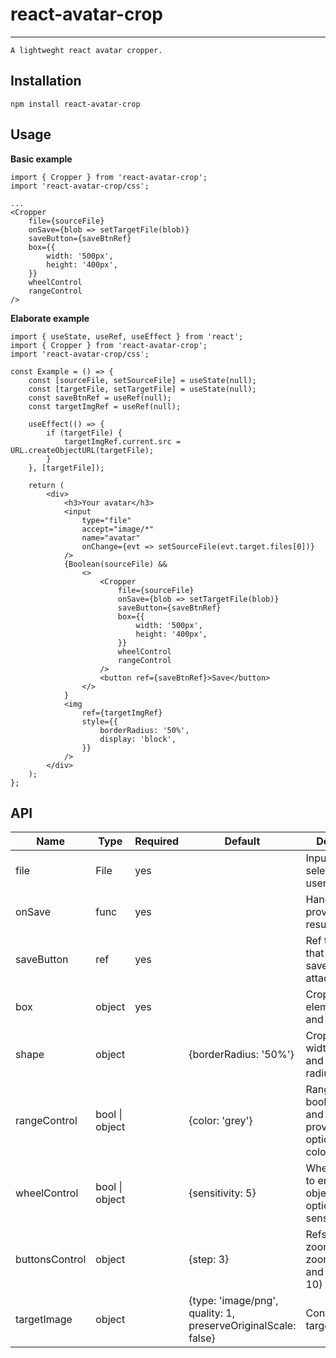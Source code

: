 # react-avatar-crop
---
```
A lightweght react avatar cropper.
```

## Installation
`npm install react-avatar-crop`

## Usage

**Basic example**
```JSX
import { Cropper } from 'react-avatar-crop';
import 'react-avatar-crop/css';

...
<Cropper
    file={sourceFile}
    onSave={blob => setTargetFile(blob)}
    saveButton={saveBtnRef}
    box={{
        width: '500px',
        height: '400px',
    }}
    wheelControl
    rangeControl
/>
```

**Elaborate example**
```JSX
import { useState, useRef, useEffect } from 'react';
import { Cropper } from 'react-avatar-crop';
import 'react-avatar-crop/css';

const Example = () => {
    const [sourceFile, setSourceFile] = useState(null);
    const [targetFile, setTargetFile] = useState(null);
    const saveBtnRef = useRef(null);
    const targetImgRef = useRef(null);

    useEffect(() => {
        if (targetFile) {
            targetImgRef.current.src = URL.createObjectURL(targetFile);
        }
    }, [targetFile]);

    return (
        <div>
            <h3>Your avatar</h3>
            <input
                type="file"
                accept="image/*"
                name="avatar"
                onChange={evt => setSourceFile(evt.target.files[0])}
            />
            {Boolean(sourceFile) &&
                <>
                    <Cropper
                        file={sourceFile}
                        onSave={blob => setTargetFile(blob)}
                        saveButton={saveBtnRef}
                        box={{
                            width: '500px',
                            height: '400px',
                        }}
                        wheelControl
                        rangeControl 
                    />
                    <button ref={saveBtnRef}>Save</button>
                </>
            }
            <img
                ref={targetImgRef}
                style={{
                    borderRadius: '50%',
                    display: 'block',
                }}
            />
        </div>
    );
};
```

## API
| Name           | Type           | Required | Default                                                       | Description                                                                |
|----------------|----------------|----------|---------------------------------------------------------------|----------------------------------------------------------------------------|
| file           | File           | yes      |                                                               | Input file selected by user                                                |
| onSave         | func           | yes      |                                                               | Handler provided with resulting blob                                       |
| saveButton     | ref            | yes      |                                                               | Ref to a button that will have save handler attached to                    |
| box            | object         | yes      |                                                               | Cropper element width and height                                           |
| shape          | object         |          | {borderRadius: '50%'}                                         | Crop area width, height and border-radius                                  |
| rangeControl   | bool \| object |          | {color: 'grey'}                                               | Range widget bool to include and object provides options such as color     |
| wheelControl   | bool \| object |          | {sensitivity: 5}                                              | Wheel controller to enable and object provides options such as sensitivity |
| buttonsControl | object         |          | {step: 3}                                                     | Refs for zoomInControl, zoomOutControl and step (1 to 10)                  |
| targetImage    | object         |          | {type: 'image/png', quality: 1, preserveOriginalScale: false} | Config for target image                                                    |
